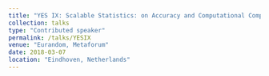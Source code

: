```yaml
---
title: "YES IX: Scalable Statistics: on Accuracy and Computational Complexity"
collection: talks
type: "Contributed speaker"
permalink: /talks/YESIX
venue: "Eurandom, Metaforum"
date: 2018-03-07
location: "Eindhoven, Netherlands"
---
```

